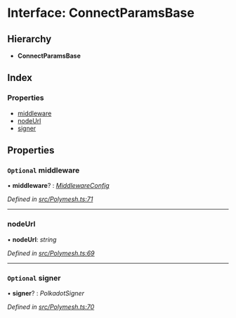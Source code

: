 # Interface: ConnectParamsBase

## Hierarchy

* **ConnectParamsBase**

## Index

### Properties

* [middleware](connectparamsbase.md#optional-middleware)
* [nodeUrl](connectparamsbase.md#nodeurl)
* [signer](connectparamsbase.md#optional-signer)

## Properties

### `Optional` middleware

• **middleware**? : *[MiddlewareConfig](middlewareconfig.md)*

*Defined in [src/Polymesh.ts:71](https://github.com/PolymathNetwork/polymesh-sdk/blob/2a4e4111/src/Polymesh.ts#L71)*

___

###  nodeUrl

• **nodeUrl**: *string*

*Defined in [src/Polymesh.ts:69](https://github.com/PolymathNetwork/polymesh-sdk/blob/2a4e4111/src/Polymesh.ts#L69)*

___

### `Optional` signer

• **signer**? : *PolkadotSigner*

*Defined in [src/Polymesh.ts:70](https://github.com/PolymathNetwork/polymesh-sdk/blob/2a4e4111/src/Polymesh.ts#L70)*
